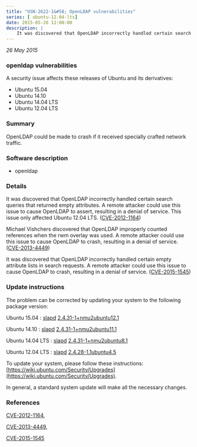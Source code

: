 ```yaml
---
title: "USN-2622-1&#58; OpenLDAP vulnerabilities"
series: [ ubuntu-12.04-lts]
date: 2015-05-26 12:00:00
description: |
    It was discovered that OpenLDAP incorrectly handled certain search queries that returned empty attributes. A remote attacker could use this issue to cause OpenLDAP to assert, resulting in a denial of service. This issue only affected Ubuntu 12.04 LTS. ([CVE-2012-1164](http://people.ubuntu.com/~ubuntu-security/cve/CVE-2012-1164))
--- 
```

 
 

*26 May 2015*

### openldap vulnerabilities

A security issue affects these releases of Ubuntu and its derivatives:

* Ubuntu 15.04
* Ubuntu 14.10
* Ubuntu 14.04 LTS
* Ubuntu 12.04 LTS

### Summary

OpenLDAP could be made to crash if it received specially crafted network traffic.

### Software description

* openldap 

### Details

It was discovered that OpenLDAP incorrectly handled certain search queries that returned empty attributes. A remote attacker could use this issue to cause OpenLDAP to assert, resulting in a denial of service. This issue only affected Ubuntu 12.04 LTS. ([CVE-2012-1164](http://people.ubuntu.com/~ubuntu-security/cve/CVE-2012-1164))

Michael Vishchers discovered that OpenLDAP improperly counted references when the rwm overlay was used. A remote attacker could use this issue to cause OpenLDAP to crash, resulting in a denial of service. ([CVE-2013-4449](http://people.ubuntu.com/~ubuntu-security/cve/CVE-2013-4449))

It was discovered that OpenLDAP incorrectly handled certain empty attribute lists in search requests. A remote attacker could use this issue to cause OpenLDAP to crash, resulting in a denial of service. ([CVE-2015-1545](http://people.ubuntu.com/~ubuntu-security/cve/CVE-2015-1545)) 

### Update instructions

The problem can be corrected by updating your system to the following package version:

Ubuntu 15.04
 : [slapd](https://launchpad.net/ubuntu/+source/openldap) <span> [2.4.31-1+nmu2ubuntu12.1](https://launchpad.net/ubuntu/+source/openldap/2.4.31-1+nmu2ubuntu12.1) </span> 

Ubuntu 14.10
 : [slapd](https://launchpad.net/ubuntu/+source/openldap) <span> [2.4.31-1+nmu2ubuntu11.1](https://launchpad.net/ubuntu/+source/openldap/2.4.31-1+nmu2ubuntu11.1) </span> 

Ubuntu 14.04 LTS
 : [slapd](https://launchpad.net/ubuntu/+source/openldap) <span> [2.4.31-1+nmu2ubuntu8.1](https://launchpad.net/ubuntu/+source/openldap/2.4.31-1+nmu2ubuntu8.1) </span> 

Ubuntu 12.04 LTS
 : [slapd](https://launchpad.net/ubuntu/+source/openldap) <span> [2.4.28-1.1ubuntu4.5](https://launchpad.net/ubuntu/+source/openldap/2.4.28-1.1ubuntu4.5) </span> 

To update your system, please follow these instructions: [https://wiki.ubuntu.com/Security/Upgrades](https://wiki.ubuntu.com/Security/Upgrades).

In general, a standard system update will make all the necessary changes. 

### References

 
 [CVE-2012-1164](http://people.ubuntu.com/~ubuntu-security/cve/CVE-2012-1164), 

 [CVE-2013-4449](http://people.ubuntu.com/~ubuntu-security/cve/CVE-2013-4449), 

 [CVE-2015-1545](http://people.ubuntu.com/~ubuntu-security/cve/CVE-2015-1545)
 

